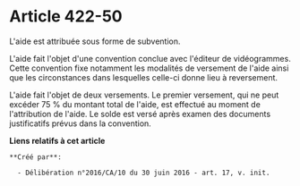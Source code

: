 # Article 422-50

L'aide est attribuée sous forme de subvention.

L'aide fait l'objet d'une convention conclue avec l'éditeur de vidéogrammes. Cette convention fixe notamment les modalités de
versement de l'aide ainsi que les circonstances dans lesquelles celle-ci donne lieu à reversement.

L'aide fait l'objet de deux versements. Le premier versement, qui ne peut excéder 75 % du montant total de l'aide, est
effectué au moment de l'attribution de l'aide. Le solde est versé après examen des documents justificatifs prévus dans la
convention.

**Liens relatifs à cet article**

	**Créé par**:

	  - Délibération n°2016/CA/10 du 30 juin 2016 - art. 17, v. init.
